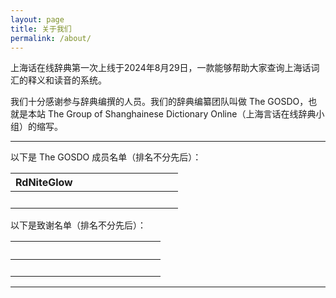 ```yaml
---
layout: page
title: 关于我们
permalink: /about/
---
```


上海话在线辞典第一次上线于2024年8月29日，一款能够帮助大家查询上海话词汇的释义和读音的系统。                                 

我们十分感谢参与辞典编撰的人员。我们的辞典编纂团队叫做 The GOSDO，也就是本站 The Group of Shanghainese Dictionary Online（上海言话在线辞典小组）的缩写。               

---             

以下是 The GOSDO 成员名单（排名不分先后）：                    

| RdNiteGlow | &emsp;&emsp;&emsp;&emsp; | &emsp;&emsp;&emsp;&emsp; |           
| :---: | :---: | :---: |           
| &emsp;&emsp;&emsp;&emsp; | &emsp;&emsp;&emsp;&emsp; | &emsp;&emsp;&emsp;&emsp; |           


以下是致谢名单（排名不分先后）：                        

| &emsp;&emsp;&emsp;&emsp; | &emsp;&emsp;&emsp;&emsp; | &emsp;&emsp;&emsp;&emsp; |           
| :---: | :---: | :---: |           
| &emsp;&emsp;&emsp;&emsp; | &emsp;&emsp;&emsp;&emsp; | &emsp;&emsp;&emsp;&emsp; |           

---                 


